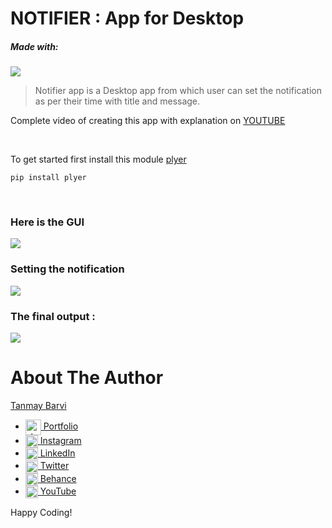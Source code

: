 # NOTIFIER : App for Desktop

##### Made with:

![](https://img.shields.io/badge/python-%2314354C.svg?style=for-the-badge&logo=python&logoColor=white)
<br>

> Notifier app is a Desktop app from which user can set the notification as per their time with title and message.

Complete video of creating this app with explanation on [YOUTUBE](https://www.youtube.com/watch?v=cfjPfYuZBZs&t=6s)

<br>

To get started first install this module [plyer](https://plyer.readthedocs.io/en/latest/)
<br>

```
pip install plyer
```

<br>

### Here is the GUI

![](https://ik.imagekit.io/tfme5aczhhf/images-for-github/notifier-app-gui_ZD5DxRuW4.PNG?updatedAt=1626967810383)

### Setting the notification

![](https://ik.imagekit.io/tfme5aczhhf/images-for-github/notifier-notifi-set_iUD-WDl8c.PNG?updatedAt=1626967811075)

### The final output :

![](https://ik.imagekit.io/tfme5aczhhf/images-for-github/notification-popup_DYy-FLaNj.PNG?updatedAt=1626967811931)

# About The Author

[Tanmay Barvi](https://github.com/TanCodes)

>

- <a href="http://tancodes.atspace.cc/" target="blank"> <img align="center" src="https://creazilla-store.fra1.digitaloceanspaces.com/emojis/43211/desktop-computer-emoji-clipart-md.png" alt="_tancodes_" height="25" width="25" /> Portfolio </a>
- <a href="https://instagram.com/_tancodes_" target="blank"> <img align="center" src="https://raw.githubusercontent.com/rahuldkjain/github-profile-readme-generator/master/src/images/icons/Social/instagram.svg" alt="_tancodes_" height="20" width="20" /> Instagram </a>
- <a href="https://www.linkedin.com/in/tanmay-barvi-2a0206126/" target="blank"> <img align="center" src="https://raw.githubusercontent.com/rahuldkjain/github-profile-readme-generator/master/src/images/icons/Social/linked-in-alt.svg" alt="https://www.linkedin.com/in/tanmay-barvi-2a0206126/" height="20" width="20" /> LinkedIn </a>
- <a href="https://twitter.com/tancodes" target="blank"> <img align="center" src="https://raw.githubusercontent.com/rahuldkjain/github-profile-readme-generator/master/src/images/icons/Social/twitter.svg" alt="tancodes" height="20" width="20" /> Twitter </a>
- <a href="https://www.behance.net/tanmaybrv" target="blank"> <img align="center" src="https://raw.githubusercontent.com/rahuldkjain/github-profile-readme-generator/master/src/images/icons/Social/behance.svg" alt="https://www.behance.net/tanmaybrv" height="20" width="20" /> Behance </a>
- <a href="https://www.youtube.com/channel/UC370GTtJnvWs8wDH9UXoBzQ?view_as=subscriber" target="blank"> <img align="center" src="https://raw.githubusercontent.com/rahuldkjain/github-profile-readme-generator/master/src/images/icons/Social/youtube.svg" alt="tancodes" height="20" width="20" /> YouTube </a>

Happy Coding!
